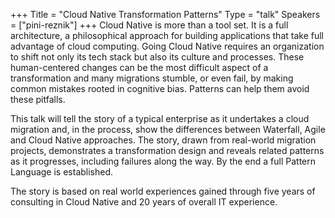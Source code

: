+++
Title = "Cloud Native Transformation Patterns"
Type = "talk"
Speakers = ["pini-reznik"]
+++
Cloud Native is more than a tool set. It is a full architecture, a philosophical approach for building applications that take full advantage of cloud computing. Going Cloud Native requires an organization to shift not only its tech stack but also its culture and processes. These human-centered changes can be the most difficult aspect of a transformation and many migrations stumble, or even fail, by making common mistakes rooted in cognitive bias. Patterns can help them avoid these pitfalls.


This talk will tell the story of a typical enterprise as it undertakes a cloud migration and, in the process, show the differences between Waterfall, Agile and Cloud Native approaches. The story, drawn from real-world migration projects, demonstrates a transformation design and reveals related patterns as it progresses, including failures along the way. By the end a full Pattern Language is established.  


The story is based on real world experiences gained through five years of consulting in Cloud Native and 20 years of overall IT experience.
